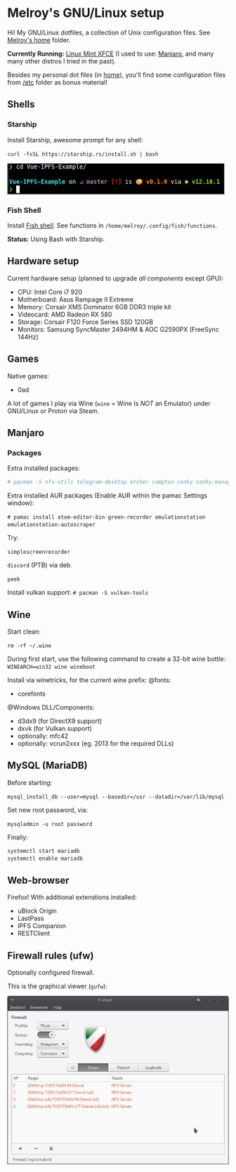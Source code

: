 # Melroy's GNU/Linux setup

Hi! My GNU/Linux dotfiles, a collection of Unix configuration files. See [Melroy's home](home/melroy) folder.

**Currently Running:** [Linux Mint XFCE](https://www.linuxmint.com/edition.php?id=278) (I used to use: [Manjaro](https://manjaro.org/get-manjaro/), and many many other distros I tried in the past).

Besides my personal dot files (in [home](home/melroy)), you'll find some configuration files from [/etc](etc) folder as bonus material!

## Shells

### Starship

Install Starship, awesome prompt for any shell:

`curl -fsSL https://starship.rs/install.sh | bash`

![Starship in action](starship.png)

### Fish Shell

Install [Fish shell](https://fishshell.com/). See functions in `/home/melroy/.config/fish/functions`.

**Status:** Using Bash with Starship.

## Hardware setup

Current hardware setup (planned to upgrade *all components* except GPU):

* CPU: Intel Core i7 920 
* Motherboard: Asus Rampage II Extreme
* Memory: Corsair XMS Dominator 6GB DDR3 triple kit 
* Videocard: AMD Radeon RX 580
* Storage: Corsair F120 Force Series SSD 120GB
* Monitors: Samsung SyncMaster 2494HM & AOC G2590PX (FreeSync 144Hz)

## Games

Native games:

* 0ad

A lot of games I play via Wine (`wine` = Wine Is *NOT* an Emulator) under GNU/Linux or Proton via Steam.

## Manjaro

### Packages

Extra installed packages:

```sh
# pacman -S nfs-utils telegram-desktop etcher compton conky conky-manager celestia darktable deepin-calculator deepin-calendar deepin-voice-recorder filezilla transmission-gtk dnsutils retroarch retroarch-assets-xmb libretro-snes9x libretro-shaders-cg libretro-reicast libretro-ppsspp libretro-overlays libretro-mupen64plus libretro-gambatte libretro-core-info nginx mariadb php php-fpm php-gd php-intl wine-staging-nine wine-tricks furiousisomount
```

Extra installed AUR packages (Enable AUR within the pamac Settings window):

`# pamac install atom-editor-bin green-recorder emulationstation emulationstation-autoscraper`

Try:

`simplescreenrecorder`

`discord` (PTB) via deb

`peek`

Install vulkan support: `# pacman -S vulkan-tools`

## Wine

Start clean:

`rm -rf ~/.wine`

During first start, use the following command to create a 32-bit wine bottle:
`WINEARCH=win32 wine wineboot`

Install via winetricks, for the current wine prefix:
@fonts:
* corefonts

@Windows DLL/Components:
* d3dx9 (for DirectX9 support)
* dxvk (for Vulkan support)
* optionally: mfc42
* optionally: vcrun2xxx (eg. 2013 for the required DLLs)

## MySQL (MariaDB)

Before starting:

`mysql_install_db --user=mysql --basedir=/usr --datadir=/var/lib/mysql`

Set new root password, via:

`mysqladmin -u root password`

Finally:

```sh
systemctl start mariadb
systemctl enable mariadb
```

## Web-browser

Firefox! With additional extenstions installed:

* uBlock Origin
* LastPass
* IPFS Companion
* RESTClient

## Firewall rules (ufw)

Optionally configured firewall.

This is the graphical viewer (`gufw`):

![Firewall rules](firewall_rules.png)
